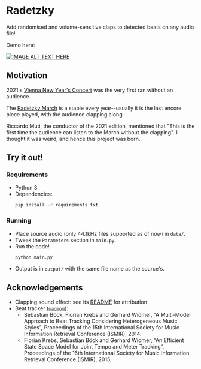 # Radetzky

Add randomised and volume-sensitive claps to detected beats on any audio file!

Demo here:

[![IMAGE ALT TEXT HERE](https://img.youtube.com/vi/dTrGnQCliWg/0.jpg)](https://www.youtube.com/watch?v=dTrGnQCliWg)

## Motivation

2021's [Vienna New Year's Concert](https://en.wikipedia.org/wiki/Vienna_New_Year%27s_Concert) was the very first ran without an audience.

The [Radetzky March](https://www.youtube.com/watch?v=2ORHVroiWHk) is a staple every year--usually it is the last encore piece played, with the audience clapping along.

Riccardo Muti, the conductor of the 2021 edition, mentioned that "This is the first time the audience can listen to the March without the clapping". I thought it was weird, and hence this project was born.

## Try it out!

### Requirements
- Python 3
- Dependencies: 
    ```bash 
    pip install -r requirements.txt
    ```

### Running
- Place source audio (only 44.1kHz files supported as of now) in `data/`.
- Tweak the `Parameters` section in `main.py`.
- Run the code!
    ```bash
    python main.py
    ```
- Output is in `output/` with the same file name as the source's.

## Acknowledgements
- Clapping sound effect: see its [README](sounds/claps/README.md) for attribution
- Beat tracker ([`madmom`](https://madmom.readthedocs.io/)):
    - Sebastian Böck, Florian Krebs and Gerhard Widmer, “A Multi-Model Approach to Beat Tracking Considering Heterogeneous Music Styles”, Proceedings of the 15th International Society for Music Information Retrieval Conference (ISMIR), 2014.
    - Florian Krebs, Sebastian Böck and Gerhard Widmer, “An Efficient State Space Model for Joint Tempo and Meter Tracking”, Proceedings of the 16th International Society for Music Information Retrieval Conference (ISMIR), 2015.
    